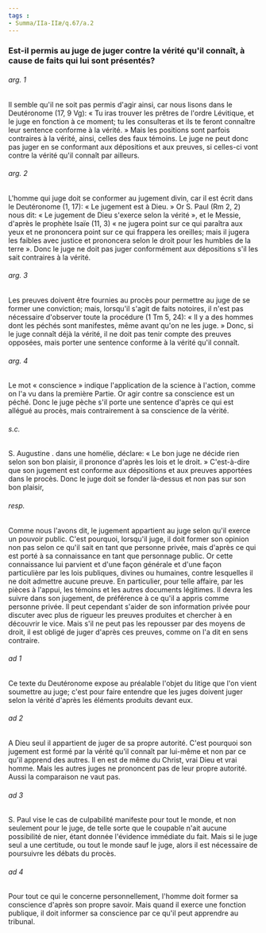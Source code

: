 ```yaml
---
tags : 
- Summa/IIa-IIæ/q.67/a.2
---
```


### Est-il permis au juge de juger contre la vérité qu'il connaît, à cause de faits qui lui sont présentés?

###### arg. 1
Il semble qu'il ne soit pas permis d'agir ainsi, car nous lisons dans le Deutéronome (17, 9 Vg): « Tu iras trouver les prêtres de l'ordre Lévitique, et le juge en fonction à ce moment; tu les consulteras et ils te feront connaître leur sentence conforme à la vérité. » Mais les positions sont parfois contraires à la vérité, ainsi, celles des faux témoins. Le juge ne peut donc pas juger en se conformant aux dépositions et aux preuves, si celles-ci vont contre la vérité qu'il connaît par ailleurs. 

###### arg. 2
L'homme qui juge doit se conformer au jugement divin, car il est écrit dans le Deutéronome (1, 17): « Le jugement est à Dieu. » Or S. Paul (Rm 2, 2) nous dit: « Le jugement de Dieu s'exerce selon la vérité », et le Messie, d'après le prophète Isaïe (11, 3) « ne jugera point sur ce qui paraîtra aux yeux et ne prononcera point sur ce qui frappera les oreilles; mais il jugera les faibles avec justice et prononcera selon le droit pour les humbles de la terre ». Donc le juge ne doit pas juger conformément aux dépositions s'il les sait contraires à la vérité. 

###### arg. 3
Les preuves doivent être fournies au procès pour permettre au juge de se former une conviction; mais, lorsqu'il s'agit de faits notoires, il n'est pas nécessaire d'observer toute la procédure (1 Tm 5, 24): « Il y a des hommes dont les péchés sont manifestes, même avant qu'on ne les juge. » Donc, si le juge connaît déjà la vérité, il ne doit pas tenir compte des preuves opposées, mais porter une sentence conforme à la vérité qu'il connaît. 

###### arg. 4
Le mot « conscience » indique l'application de la science à l'action, comme on l'a vu dans la première Partie. Or agir contre sa conscience est un péché. Donc le juge pèche s'il porte une sentence d'après ce qui est allégué au procès, mais contrairement à sa conscience de la vérité. 

###### s.c.
S. Augustine . dans une homélie, déclare: « Le bon juge ne décide rien selon son bon plaisir, il prononce d'après les lois et le droit. » C'est-à-dire que son jugement est conforme aux dépositions et aux preuves apportées dans le procès. Donc le juge doit se fonder là-dessus et non pas sur son bon plaisir, 

###### resp.
Comme nous l'avons dit, le jugement appartient au juge selon qu'il exerce un pouvoir public. C'est pourquoi, lorsqu'il juge, il doit former son opinion non pas selon ce qu'il sait en tant que personne privée, mais d'après ce qui est porté à sa connaissance en tant que personnage public. Or cette connaissance lui parvient et d'une façon générale et d'une façon particulière par les lois publiques, divines ou humaines, contre lesquelles il ne doit admettre aucune preuve. En particulier, pour telle affaire, par les pièces à l'appui, les témoins et les autres documents légitimes. Il devra les suivre dans son jugement, de préférence à ce qu'il a appris comme personne privée. Il peut cependant s'aider de son information privée pour discuter avec plus de rigueur les preuves produites et chercher à en découvrir le vice. Mais s'il ne peut pas les repousser par des moyens de droit, il est obligé de juger d'après ces preuves, comme on l'a dit en sens contraire. 

###### ad 1
Ce texte du Deutéronome expose au préalable l'objet du litige que l'on vient soumettre au juge; c'est pour faire entendre que les juges doivent juger selon la vérité d'après les éléments produits devant eux. 

###### ad 2
A Dieu seul il appartient de juger de sa propre autorité. C'est pourquoi son jugement est formé par la vérité qu'il connaît par lui-même et non par ce qu'il apprend des autres. Il en est de même du Christ, vrai Dieu et vrai homme. Mais les autres juges ne prononcent pas de leur propre autorité. Aussi la comparaison ne vaut pas. 

###### ad 3
S. Paul vise le cas de culpabilité manifeste pour tout le monde, et non seulement pour le juge, de telle sorte que le coupable n'ait aucune possibilité de nier, étant donnée l'évidence immédiate du fait. Mais si le juge seul a une certitude, ou tout le monde sauf le juge, alors il est nécessaire de poursuivre les débats du procès. 

###### ad 4
Pour tout ce qui le concerne personnellement, l'homme doit former sa conscience d'après son propre savoir. Mais quand il exerce une fonction publique, il doit informer sa conscience par ce qu'il peut apprendre au tribunal. 

